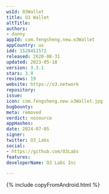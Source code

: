 ```yaml
---
wsId: O3Wallet
title: O3 Wallet
altTitle: 
authors:
- danny
appId: com.fengsheng.new.o3Wallet
appCountry: us
idd: 1528451572
released: 2020-08-31
updated: 2023-05-18
version: 3.3.1
stars: 3.9
reviews: 19
website: https://o3.network
repository: 
issue: 
icon: com.fengsheng.new.o3Wallet.jpg
bugbounty: 
meta: removed
verdict: nosource
appHashes: 
date: 2024-07-05
signer: 
twitter: O3_Labs
social:
- https://github.com/O3Labs
features: 
developerName: O3 Labs Inc

---
```


{% include copyFromAndroid.html %}
